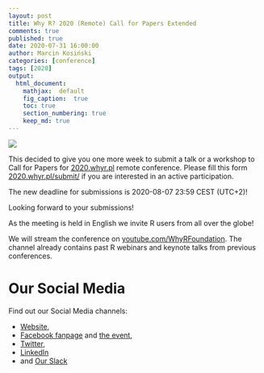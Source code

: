 ```yaml
---
layout: post
title: Why R? 2020 (Remote) Call for Papers Extended
comments: true
published: true
date: 2020-07-31 16:00:00
author: Marcin Kosiński
categories: [conference]
tags: [2020]
output:
  html_document:
    mathjax:  default
    fig_caption:  true
    toc: true
    section_numbering: true
    keep_md: true
---
```


<img src="/foundation/images/fulls/whyr2020/cfpends.jpg" class="fit image"> 

This decided to give you one more week to submit a talk or a workshop to  Call for Papers for [2020.whyr.pl](https://2020.whyr.pl) remote conference. Please fill this form  [2020.whyr.pl/submit/](https://2020.whyr.pl/submit/) if you are interested in an active participation.

The new deadline for submissions is 2020-08-07 23:59 CEST (UTC+2)!

Looking forward to your submissions!

As the meeting is held in English we invite R users from all over the globe!

We will stream the conference on [youtube.com/WhyRFoundation](https://youtube.com/WhyRFoundation). The channel already contains past R webinars and keynote talks from previous conferences.

# Our Social Media

Find out our Social Media channels: 
- [Website](http://whyr.pl/2020/), 
- [Facebook fanpage](https://www.facebook.com/whyRconf/) and [the event](https://www.facebook.com/events/338207787063345/), 
- [Twitter](https://twitter.com/whyRconf), 
- [LinkedIn](https://www.linkedin.com/company/why-r/) 
- and [Our Slack](https://join.slack.com/t/whyr/shared_invite/enQtNzcwMjExODk0NzM3LTRkMjhkYzliYzc5MGJhMzRlMzc1YzM0ZWJmNjM4MGNmMmM0MzYzZWJjYjhkZWM4ODA3MGY4MTUwNmJhMGNjNmY)

